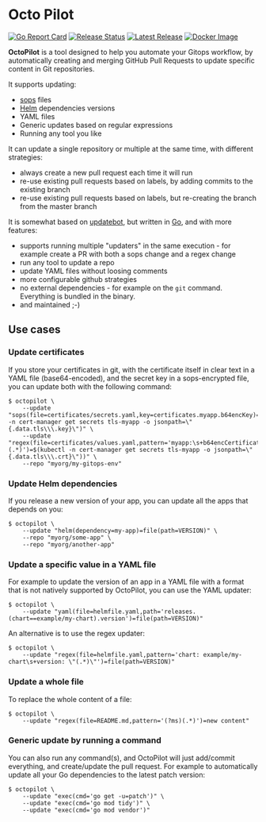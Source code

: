 # Octo Pilot

[![Go Report Card](https://goreportcard.com/badge/github.com/dailymotion/octopilot)](https://goreportcard.com/report/github.com/dailymotion/octopilot)
[![Release Status](https://github.com/dailymotion/octopilot/workflows/release/badge.svg)](https://github.com/dailymotion/octopilot/actions?query=workflow%3Arelease)
[![Latest Release](https://img.shields.io/github/v/release/dailymotion/octopilot)](https://github.com/dailymotion/octopilot/releases)
[![Docker Image](https://img.shields.io/badge/docker-dailymotion%2Foctopilot-008bb8.svg)](https://hub.docker.com/r/dailymotion/octopilot/)

**OctoPilot** is a tool designed to help you automate your Gitops workflow, by automatically creating and merging GitHub Pull Requests to update specific content in Git repositories.

It supports updating:
- [sops](https://github.com/mozilla/sops) files
- [Helm](https://helm.sh/) dependencies versions
- YAML files
- Generic updates based on regular expressions
- Running any tool you like

It can update a single repository or multiple at the same time, with different strategies:
- always create a new pull request each time it will run
- re-use existing pull requests based on labels, by adding commits to the existing branch
- re-use existing pull requests based on labels, but re-creating the branch from the master branch

It is somewhat based on [updatebot](https://github.com/jenkins-x/updatebot), but written in [Go](https://golang.org/), and with more features:
- supports running multiple "updaters" in the same execution - for example create a PR with both a sops change and a regex change
- run any tool to update a repo
- update YAML files without loosing comments
- more configurable github strategies
- no external dependencies - for example on the `git` command. Everything is bundled in the binary.
- and maintained ;-)

## Use cases

### Update certificates

If you store your certificates in git, with the certificate itself in clear text in a YAML file (base64-encoded), and the secret key in a sops-encrypted file, you can update both with the following command:

```
$ octopilot \
    --update "sops(file=certificates/secrets.yaml,key=certificates.myapp.b64encKey)=$(kubectl -n cert-manager get secrets tls-myapp -o jsonpath=\"{.data.tls\\\.key}\")" \
    --update "regex(file=certificates/values.yaml,pattern='myapp:\s+b64encCertificate: (.*)')=$(kubectl -n cert-manager get secrets tls-myapp -o jsonpath=\"{.data.tls\\\.crt}\"))" \
    --repo "myorg/my-gitops-env"
```

### Update Helm dependencies

If you release a new version of your app, you can update all the apps that depends on you:

```
$ octopilot \
    --update "helm(dependency=my-app)=file(path=VERSION)" \
    --repo "myorg/some-app" \
    --repo "myorg/another-app"
```

### Update a specific value in a YAML file

For example to update the version of an app in a YAML file with a format that is not natively supported by OctoPilot, you can use the YAML updater:

```
$ octopilot \
    --update "yaml(file=helmfile.yaml,path='releases.(chart==example/my-chart).version')=file(path=VERSION)"
```

An alternative is to use the regex updater:

```
$ octopilot \
    --update "regex(file=helmfile.yaml,pattern='chart: example/my-chart\s+version: \"(.*)\"')=file(path=VERSION)"
```

### Update a whole file

To replace the whole content of a file:

```
$ octopilot \
    --update "regex(file=README.md,pattern='(?ms)(.*)')=new content" 
```

### Generic update by running a command

You can also run any command(s), and OctoPilot will just add/commit everything, and create/update the pull request. For example to automatically update all your Go dependencies to the latest patch version:

```
$ octopilot \
    --update "exec(cmd='go get -u=patch')" \
    --update "exec(cmd='go mod tidy')" \
    --update "exec(cmd='go mod vendor')"
```
